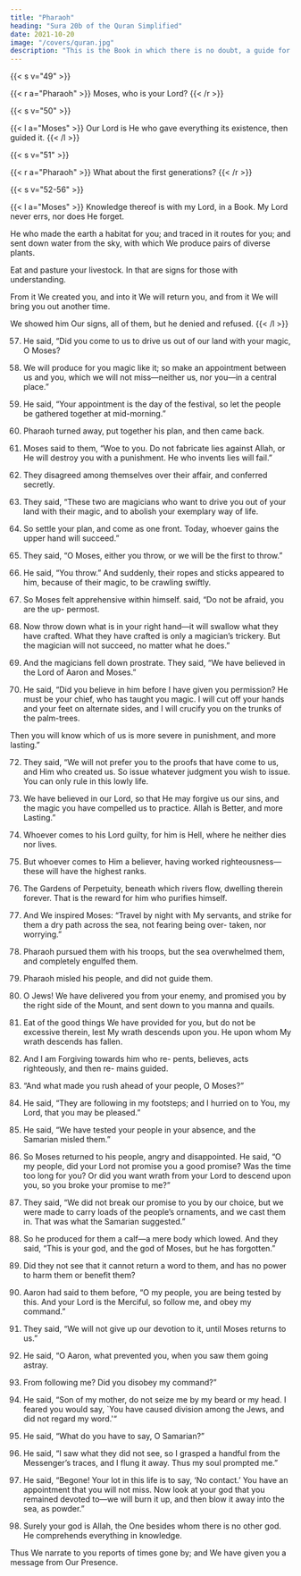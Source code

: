 ```yaml
---
title: "Pharaoh"
heading: "Sura 20b of the Quran Simplified"
date: 2021-10-20
image: "/covers/quran.jpg"
description: "This is the Book in which there is no doubt, a guide for the righteous."
---
```


{{< s v="49" >}}

{{< r a="Pharaoh" >}} 
Moses, who is your Lord?
{{< /r >}}

{{< s v="50" >}}

{{< l a="Moses" >}} 
Our Lord is He who gave everything its existence, then guided it.
{{< /l >}}

{{< s v="51" >}}

{{< r a="Pharaoh" >}} 
What about the first generations?
{{< /r >}} 

{{< s v="52-56" >}}

{{< l a="Moses" >}} 
Knowledge thereof is with my Lord, in a Book. My Lord never errs, nor does He forget.

He who made the earth a habitat for you; and traced in it routes for you; and sent down water from the sky, with which We produce pairs of diverse plants.

Eat and pasture your livestock. In that are signs for those with understanding.

From it We created you, and into it We will return you, and from it We will bring you out another time.

We showed him Our signs, all of them, but he denied and refused.
{{< /l >}}


57. He said, “Did you come to us to drive us out of our land with your magic, O Moses?

58. We will produce for you magic like it; so make an appointment between us and you, which we will not miss—neither us, nor you—in a central place.”

59. He said, “Your appointment is the day of the festival, so let the people be gathered together at mid-morning.”

50. Pharaoh turned away, put together his plan, and then came back.

61. Moses said to them, “Woe to you. Do not fabricate lies against Allah, or He will destroy
you with a punishment. He who invents lies will fail.”

62. They disagreed among themselves over their affair, and conferred secretly.

63. They said, “These two are magicians who want to drive you out of your land with their
magic, and to abolish your exemplary way of life.

64. So settle your plan, and come as one front. Today, whoever gains the upper hand will succeed.”

65. They said, “O Moses, either you throw, or we will be the first to throw.”

66. He said, “You throw.” And suddenly, their ropes and sticks appeared to him, because of their magic, to be crawling swiftly.

67. So Moses felt apprehensive within himself.
said, “Do not be afraid, you are the up-
permost.

69. Now throw down what is in your right hand—it will swallow what they have crafted. What they have crafted is only a magician’s trickery. But the magician will not succeed, no matter what he does.”

70. And the magicians fell down prostrate. They said, “We have believed in the Lord of Aaron and Moses.”

71. He said, “Did you believe in him before I have given you permission? He must be your
chief, who has taught you magic. I will cut off your hands and your feet on alternate sides,
and I will crucify you on the trunks of the palm-trees. 

Then you will know which of us is more severe in punishment, and more lasting.”

72. They said, “We will not prefer you to the proofs that have come to us, and Him who created us. So issue whatever judgment you wish to issue. You can only rule in this lowly life.

73. We have believed in our Lord, so that He may forgive us our sins, and the magic you have compelled us to practice. Allah is Better, and more Lasting.”

74. Whoever comes to his Lord guilty, for him is Hell, where he neither dies nor lives.

75. But whoever comes to Him a believer, having worked righteousness—these will have the highest ranks.

76. The Gardens of Perpetuity, beneath which rivers flow, dwelling therein forever. That is the reward for him who purifies himself. 

77. And We inspired Moses: “Travel by night with My servants, and strike for them a dry path across the sea, not fearing being over-
taken, nor worrying.”

78. Pharaoh pursued them with his troops, but the sea overwhelmed them, and completely
engulfed them.
79. Pharaoh misled his people, and did not
guide them.

80. O Jews! We have delivered you from your enemy, and promised you by the right side of the Mount, and sent down to
you manna and quails. 

81. Eat of the good things We have provided for you, but do not be excessive therein, lest
My wrath descends upon you. He upon whom My wrath descends has fallen.
82. And I am Forgiving towards him who re-
pents, believes, acts righteously, and then re-
mains guided.

83. “And what made you rush ahead of your people, O Moses?”

84. He said, “They are following in my footsteps; and I hurried on to You, my Lord, that
you may be pleased.”

85. He said, “We have tested your people in your absence, and the Samarian misled them.”

86. So Moses returned to his people, angry and disappointed. He said, “O my people, did your Lord not promise you a good promise?
Was the time too long for you? Or did you want wrath from your Lord to descend upon
you, so you broke your promise to me?”

87. They said, “We did not break our promise to you by our choice, but we were made to
carry loads of the people’s ornaments, and we cast them in. That was what the Samarian
suggested.”

88. So he produced for them a calf—a mere body which lowed. And they said, “This is
your god, and the god of Moses, but he has forgotten.”

89. Did they not see that it cannot return a word to them, and has no power to harm
them or benefit them?

90. Aaron had said to them before, “O my people, you are being tested by this. And your Lord is the Merciful, so follow me, and obey my command.”

91. They said, “We will not give up our devotion to it, until Moses returns to us.”

92. He said, “O Aaron, what prevented you, when you saw them going astray.
93. From following me? Did you disobey my command?”

94. He said, “Son of my mother, do not seize me by my beard or my head. I feared you
would say, `You have caused division among the Jews, and did not regard my word.'“

95. He said, “What do you have to say, O Samarian?”

96. He said, “I saw what they did not see, so I grasped a handful from the Messenger’s
traces, and I flung it away. Thus my soul prompted me.”

97. He said, “Begone! Your lot in this life is to say, ‘No contact.’ You have an appointment that you will not miss. Now look at your god that you remained devoted to—we will burn it up, and then blow it away into the sea, as powder.”

98. Surely your god is Allah, the One besides whom there is no other god. He comprehends everything in knowledge.

Thus We narrate to you reports of times gone by; and We have given you a message from Our Presence.
